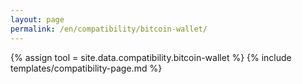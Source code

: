 ```yaml
---
layout: page
permalink: /en/compatibility/bitcoin-wallet/
---
```

{% assign tool = site.data.compatibility.bitcoin-wallet %}
{% include templates/compatibility-page.md %}
